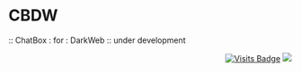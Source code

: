 # CBDW
:: ChatBox : for : DarkWeb :: under development


<div align="right">

[![Visits Badge](https://badges.pufler.dev/visits/7ife/cbdw)](https://github.com/7ife/cbdw)
[![](https://img.shields.io/badge/-Donate-%23181717?style=flat-square&logo=bitcoin)](https://commerce.coinbase.com/checkout/61780323-c37c-41a2-8d13-571f125e813a)
</div>
